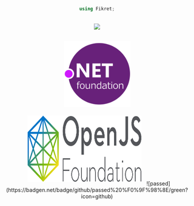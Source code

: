 <div align="center">

```cs
using Fikret;
```
</div>
<br>
<div align="center">
<img src="https://github-readme-stats.vercel.app/api?username=fikret0"></img></div>
<br>
<div align="center">
<img src="dotnet.svg" height="175" width="175" style="margin: 10px">
<img src="openjs.svg" height="175" width="300" style="margin: 10px">
![passed](https://badgen.net/badge/github/passed%20%F0%9F%98%8E/green?icon=github)
</div>
